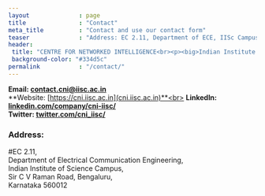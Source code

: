 ```yaml
---
layout              : page
title               : "Contact"
meta_title          : "Contact and use our contact form"
teaser              : "Address: EC 2.11, Department of ECE, IISc Campus, Bengaluru, Karnataka 560012"
header:
 title: "CENTRE FOR NETWORKED INTELLIGENCE<br><p><big>Indian Institute of Science, Bengaluru</big></p>"
 background-color: "#334d5c"
permalink           : "/contact/"
---
```

**Email: <a href="mailto:contact.cni@iisc.ac.in">contact.cni@iisc.ac.in</a>**<br>
**Website: [https://cni.iisc.ac.in](cni.iisc.ac.in)**<br>
**LinkedIn: [linkedin.com/company/cni-iisc/](https://linkedin.com/company/cni-iisc/)**<br>
**Twitter: [twitter.com/cni_iisc/](https://twitter.com/cni_iisc/)**<br>

### Address:
\#EC 2.11,<br>
Department of Electrical Communication Engineering,<br>
Indian Institute of Science Campus,<br>
Sir C V Raman Road, Bengaluru,<br>
Karnataka 560012<br>

